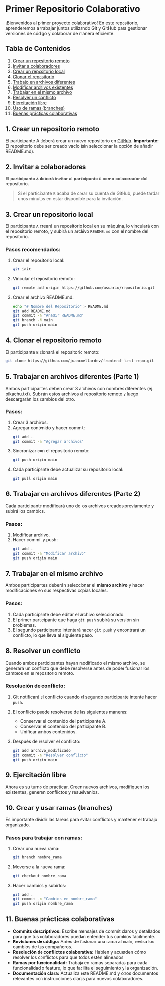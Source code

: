 # Primer Repositorio Colaborativo

¡Bienvenidos al primer proyecto colaborativo! En este repositorio, aprenderemos a trabajar juntos utilizando Git y GitHub para gestionar versiones de código y colaborar de manera eficiente.

## Tabla de Contenidos

1. [Crear un repositorio remoto](#1-crear-un-repositorio-remoto)
2. [Invitar a colaboradores](#2-invitar-a-colaboradores)
3. [Crear un repositorio local](#3-crear-un-repositorio-local)
4. [Clonar el repositorio](#4-clonar-el-repositorio-remoto)
5. [Trabajo en archivos diferentes](#5-trabajar-en-archivos-diferentes-parte-1)
6. [Modificar archivos existentes](#6-trabajar-en-archivos-diferentes-parte-2)
7. [Trabajar en el mismo archivo](#7-trabajar-en-el-mismo-archivo)
8. [Resolver un conflicto](#8-resolver-un-conflicto)
9. [Ejercitación libre](#9-ejercitación-libre)
10. [Uso de ramas (branches)](#10-crear-y-usar-ramas-branches)
11. [Buenas prácticas colaborativas](#11-buenas-prácticas-colaborativas)

## 1. Crear un repositorio remoto

El participante A deberá crear un nuevo repositorio en [GitHub](https://github.com). **Importante:** El repositorio debe ser creado vacío (sin seleccionar la opción de añadir README.md).

## 2. Invitar a colaboradores

El participante `A` deberá invitar al participante `B` como colaborador del repositorio.
> Si el participante `B` acaba de crear su cuenta de GitHub, puede tardar unos minutos en estar disponible para la invitación.

## 3. Crear un repositorio local

El participante `A` creará un repositorio local en su máquina, lo vinculará con el repositorio remoto, y subirá un archivo `README.md` con el nombre del repositorio.

### Pasos recomendados:

1. Crear el repositorio local:
    ```bash
    git init
    ```
2. Vincular el repositorio remoto:
    ```bash
    git remote add origin https://github.com/usuario/repositorio.git
    ```
3. Crear el archivo README.md:
    ```bash
    echo "# Nombre del Repositorio" > README.md
    git add README.md
    git commit -m "Añadir README.md"
    git branch -M main
    git push origin main
    ```

## 4. Clonar el repositorio remoto

El participante `B` clonará el repositorio remoto:
```bash
git clone https://github.com/juancuellardev/frontend-first-repo.git
```

## 5. Trabajar en archivos diferentes (Parte 1)

Ambos participantes deben crear 3 archivos con nombres diferentes (ej. pikachu.txt). Subirán estos archivos al repositorio remoto y luego descargarán los cambios del otro.

### Pasos:

1. Crear 3 archivos.
2. Agregar contenido y hacer commit:
    ```bash
    git add .
    git commit -m "Agregar archivos"
    ```
3. Sincronizar con el repositorio remoto:
    ```bash
    git push origin main
    ```
4. Cada participante debe actualizar su repositorio local:
    ```bash
    git pull origin main
    ```

## 6. Trabajar en archivos diferentes (Parte 2)

Cada participante modificará uno de los archivos creados previamente y subirá los cambios.

### Pasos:

1. Modificar archivo.
2. Hacer commit y push:
    ```bash
    git add .
    git commit -m "Modificar archivo"
    git push origin main
    ```

## 7. Trabajar en el mismo archivo

Ambos participantes deberán seleccionar el **mismo archivo** y hacer modificaciones en sus respectivas copias locales.

### Pasos:

1. Cada participante debe editar el archivo seleccionado.
2. El primer participante que haga `git push` subirá su versión sin problemas.
3. El segundo participante intentará hacer `git push` y encontrará un conflicto, lo que lleva al siguiente paso.

## 8. Resolver un conflicto

Cuando ambos participantes hayan modificado el mismo archivo, se generará un conflicto que debe resolverse antes de poder fusionar los cambios en el repositorio remoto.

### Resolución de conflicto:

1. Git notificará el conflicto cuando el segundo participante intente hacer `push`.
2. El conflicto puede resolverse de las siguientes maneras:
   - Conservar el contenido del participante A.
   - Conservar el contenido del participante B.
   - Unificar ambos contenidos.
   
3. Después de resolver el conflicto:
   ```bash
   git add archivo_modificado
   git commit -m "Resolver conflicto"
   git push origin main
   ```

## 9. Ejercitación libre

Ahora es su turno de practicar. Creen nuevos archivos, modifiquen los existentes, generen conflictos y resuélvanlos.

## 10. Crear y usar ramas (branches)

Es importante dividir las tareas para evitar conflictos y mantener el trabajo organizado.

### Pasos para trabajar con ramas:

1. Crear una nueva rama:
    ```bash
    git branch nombre_rama
    ```
2. Moverse a la nueva rama:
    ```bash
    git checkout nombre_rama
    ```
3. Hacer cambios y subirlos:
    ```bash
    git add .
    git commit -m "Cambios en nombre_rama"
    git push origin nombre_rama
    ```

## 11. Buenas prácticas colaborativas

- **Commits descriptivos:** Escribe mensajes de commit claros y detallados para que tus colaboradores puedan entender tus cambios fácilmente.
- **Revisiones de código:** Antes de fusionar una rama al main, revisa los cambios de tus compañeros.
- **Resolución de conflictos colaborativa:** Hablen y acuerden cómo resolver los conflictos para que todos estén alineados.
- **Ramas por funcionalidad:** Trabaja en ramas separadas para cada funcionalidad o feature, lo que facilita el seguimiento y la organización.
- **Documentación clara:** Actualiza este README.md y otros documentos relevantes con instrucciones claras para nuevos colaboradores.